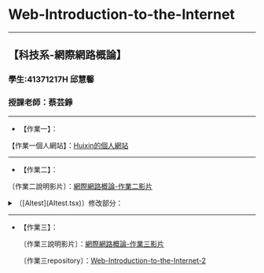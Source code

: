 # Web-Introduction-to-the-Internet
---
【科技系-網際網路概論】
---
### 學生:41371217H 邱慧馨
### 授課老師：蔡芸錚
---

* 【作業一】：

【作業一個人網站】：[Huixin的個人網站](https://huixinnn77.github.io/Web-Introduction-to-the-Internet/)

---

* 【作業二】：

〔作業二說明影片〕：[網際網路概論-作業二影片](https://youtu.be/PEIvJHiSeyk)

<details>
<summary>〔[AItest](AItest.tsx)〕修改部分：</summary>
  
1. 修改回覆的空行風格(markdown)
2. 修改對話框位置，改為置中並自動調整大小(wrap、card)
3. 新增回覆時文字動畫(displayedText)
4. 新增更換主題顏色功能&選單(theme,style header)
5. 新增可以選擇AI角色，並自動填入對話框訊息中(roles)
6. 將AI回覆訊息框拉大，使使用者更好查看訊息(style)
7. 示意圖： <img width="1917" height="926" alt="image" src="https://github.com/user-attachments/assets/15223a79-753e-49ec-925c-1f0e50687f03" />
</details>

---
* 【作業三】：
  
  〔作業三說明影片〕：[網際網路概論-作業三影片](https://youtu.be/9uTEPsfmH28)

  〔作業三repository〕：[Web-Introduction-to-the-Internet-2](https://github.com/huixinnn77/Web-Introduction-to-the-Internet-2)
